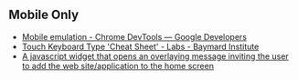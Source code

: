 ## Mobile Only
* [Mobile emulation - Chrome DevTools — Google Developers](https://developers.google.com/chrome-developer-tools/docs/mobile-emulation#network-throttling)
* [Touch Keyboard Type 'Cheat Sheet' - Labs - Baymard Institute](http://baymard.com/labs/touch-keyboard-types)
* [A javascript widget that opens an overlaying message inviting the user to add the web site/application to the home screen](http://cubiq.org/add-to-home-screen)